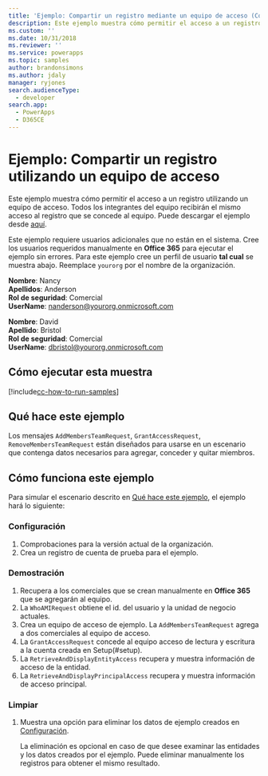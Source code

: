 ```yaml
---
title: 'Ejemplo: Compartir un registro mediante un equipo de acceso (Common Data Service para aplicaciones) | Microsoft Docs'
description: Este ejemplo muestra cómo permitir el acceso a un registro utilizando un equipo de acceso.
ms.custom: ''
ms.date: 10/31/2018
ms.reviewer: ''
ms.service: powerapps
ms.topic: samples
author: brandonsimons
ms.author: jdaly
manager: ryjones
search.audienceType:
  - developer
search.app:
  - PowerApps
  - D365CE
---
```

# <a name="sample-share-a-record-using-an-access-team"></a>Ejemplo: Compartir un registro utilizando un equipo de acceso

<!-- https://docs.microsoft.com/en-us/dynamics365/customer-engagement/developer/sample-share-record-using-access-team -->

Este ejemplo muestra cómo permitir el acceso a un registro utilizando un equipo de acceso. Todos los integrantes del equipo recibirán el mismo acceso al registro que se concede al equipo. Puede descargar el ejemplo desde [aquí](https://github.com/Microsoft/PowerApps-Samples/tree/master/cds/orgsvc/C%23/ShareRecordUsingAccessTeam).

Este ejemplo requiere usuarios adicionales que no están en el sistema. Cree los usuarios requeridos manualmente en **Office 365** para ejecutar el ejemplo sin errores. Para este ejemplo cree un perfil de usuario **tal cual** se muestra abajo. Reemplace `yourorg` por el nombre de la organización.

**Nombre**: Nancy<br/>
**Apellidos**: Anderson<br/>
**Rol de seguridad**: Comercial<br/>
**UserName**: nanderson@yourorg.onmicrosoft.com<br/>

**Nombre**: David<br/>
**Apellido**: Bristol<br/>
**Rol de seguridad**: Comercial<br/>
**UserName**: dbristol@yourorg.onmicrosoft.com<br/>

## <a name="how-to-run-this-sample"></a>Cómo ejecutar esta muestra

[!include[cc-how-to-run-samples](../../includes/cc-how-to-run-samples.md)]

## <a name="what-this-sample-does"></a>Qué hace este ejemplo

Los mensajes `AddMembersTeamRequest`, `GrantAccessRequest`, `RemoveMembersTeamRequest` están diseñados para usarse en un escenario que contenga datos necesarios para agregar, conceder y quitar miembros.

## <a name="how-this-sample-works"></a>Cómo funciona este ejemplo

Para simular el escenario descrito en [Qué hace este ejemplo](#what-this-sample-does), el ejemplo hará lo siguiente:

### <a name="setup"></a>Configuración

1. Comprobaciones para la versión actual de la organización.
2. Crea un registro de cuenta de prueba para el ejemplo.

### <a name="demonstrate"></a>Demostración

1. Recupera a los comerciales que se crean manualmente en **Office 365** que se agregarán al equipo.
1. La `WhoAMIRequest` obtiene el id. del usuario y la unidad de negocio actuales.
1. Crea un equipo de acceso de ejemplo. La `AddMembersTeamRequest` agrega a dos comerciales al equipo de acceso.
1. La `GrantAccessRequest` concede al equipo acceso de lectura y escritura a la cuenta creada en Setup(#setup).
1. La `RetrieveAndDisplayEntityAccess` recupera y muestra información de acceso de la entidad.
1. La `RetrieveAndDisplayPrincipalAccess` recupera y muestra información de acceso principal.

### <a name="clean-up"></a>Limpiar

1. Muestra una opción para eliminar los datos de ejemplo creados en [Configuración](#setup).

    La eliminación es opcional en caso de que desee examinar las entidades y los datos creados por el ejemplo. Puede eliminar manualmente los registros para obtener el mismo resultado.
